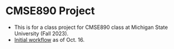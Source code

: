 # CMSE890 Project

- This is for a class project for CMSE890 class at Michigan State University (Fall 2023).
- [Initial workflow](workflow.pdf) as of Oct. 16.
